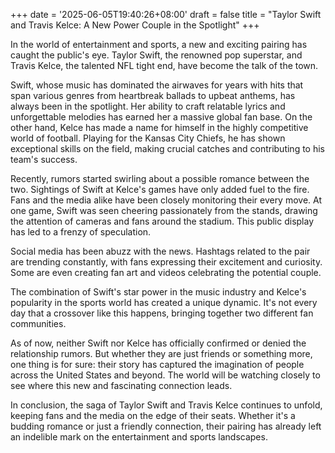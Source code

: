 +++
date = '2025-06-05T19:40:26+08:00'
draft = false
title = "Taylor Swift and Travis Kelce: A New Power Couple in the Spotlight"
+++

In the world of entertainment and sports, a new and exciting pairing has caught the public's eye. Taylor Swift, the renowned pop superstar, and Travis Kelce, the talented NFL tight end, have become the talk of the town. 

Swift, whose music has dominated the airwaves for years with hits that span various genres from heartbreak ballads to upbeat anthems, has always been in the spotlight. Her ability to craft relatable lyrics and unforgettable melodies has earned her a massive global fan base. On the other hand, Kelce has made a name for himself in the highly competitive world of football. Playing for the Kansas City Chiefs, he has shown exceptional skills on the field, making crucial catches and contributing to his team's success. 

Recently, rumors started swirling about a possible romance between the two. Sightings of Swift at Kelce's games have only added fuel to the fire. Fans and the media alike have been closely monitoring their every move. At one game, Swift was seen cheering passionately from the stands, drawing the attention of cameras and fans around the stadium. This public display has led to a frenzy of speculation. 

Social media has been abuzz with the news. Hashtags related to the pair are trending constantly, with fans expressing their excitement and curiosity. Some are even creating fan art and videos celebrating the potential couple. 

The combination of Swift's star power in the music industry and Kelce's popularity in the sports world has created a unique dynamic. It's not every day that a crossover like this happens, bringing together two different fan communities. 

As of now, neither Swift nor Kelce has officially confirmed or denied the relationship rumors. But whether they are just friends or something more, one thing is for sure: their story has captured the imagination of people across the United States and beyond. The world will be watching closely to see where this new and fascinating connection leads.  

In conclusion, the saga of Taylor Swift and Travis Kelce continues to unfold, keeping fans and the media on the edge of their seats. Whether it's a budding romance or just a friendly connection, their pairing has already left an indelible mark on the entertainment and sports landscapes.